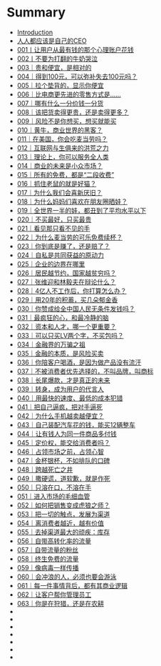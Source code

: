 # Summary

- [Introduction](README.md)
- [人人都应该是自己的CEO](000.md)
- [001丨让用户从最有钱的那个心理账户花钱](001.md)
- [002丨不要为打翻的牛奶哭泣](002.md)
- [003｜贵和便宜，是相对的](003.md)
- [004｜得到100元，可以弥补失去100元吗？](004.md)
- [005｜拉个垫背的，显示你便宜](005.md)
- [006｜比电商更先进的零售方式是……](006.md)
- [007｜哪有什么一分价钱一分货](007.md)
- [008｜该把货卖得更贵，还是卖得更多？](008.md)
- [009｜风险不是你想买，想买就能买](009.md)
- [010｜黄牛，商业世界的黑客？](010.md)
- [011｜在美国，你会吃麦当劳吗？](011.md)
- [012｜互联网与生俱来的洪荒之力](012.md)
- [013｜理论上，你可以服务全人类](013.md)
- [014｜商业的未来是小众市场？](014.md)
- [015｜所有的免费，都是“二段收费”](015.md)
- [016｜抓住老鼠的就是好猫？](016.md)
- [017｜为什么我们会喜新厌旧？](017.md)
- [018｜为什么妈妈们喜欢在朋友圈晒娃？](018.md)
- [019｜全世界一半的娃，都丑到了平均水平以下](019.md)
- [020｜不买最好，只买最贵](020.md)
- [021｜看见那只看不见的手](021.md)
- [022｜为什么麦当劳的可乐免费续杯？](022..md)
- [023｜你到底是赚了，还是赔了？](023.md)
- [024｜自私是共同获益的原动力](024.md)
- [025｜企业的边界在哪里](025.md)
- [026｜居民越节约，国家越贫穷吗？](026.md)
- [027｜张维迎和林毅夫在辩论什么？](027.md)
- [028｜4亿人不工作后，你打算怎么办？](028.md)
- [029｜用20年的积蓄，买几朵郁金香](029.md)
- [030｜你赞成给全中国人民无条件发钱吗？](030.md)
- [031｜最疯狂的心，和最冷静的脑](031.md)
- [032｜资本和人才，哪一个更重要？](032.md)
- [033｜可以只买LV两个字，不买包吗？](033.md)
- [034｜金融界的万骗之祖](034.md)
- [035｜金融的本质，是风险买卖](035.md)
- [036｜你陪客户喝酒，是因为做产品没有流汗](036.md)
- [037｜不被消费者优先选择的，不叫品牌，叫商标](037.md)
- [038｜长尾爆款，才是真正的未来](038.md)
- [039｜转身，成为用户的代言人](039.md)
- [040｜用最快的速度、最低的成本犯错](040.md)
- [041｜把自己逼疯，把对手逼死](041.md)
- [042｜为什么手机越卖越便宜？](042.md)
- [043｜自己装配汽车花的钱，能买12辆整车](043.md)
- [044｜让有钱人为同一件商品多付钱](044.md)
- [045｜定价权，能交给消费者吗？](045.md)
- [046｜占领市场之前，占领心智](046.md)
- [047｜金杯银杯，不如排队的口碑](047.md)
- [ 048｜跨越死亡之井](048.md)
- [049｜撒硬谎，道软歉，就是作死](049.md)
- [050｜只溶在口，不溶在手](050.md)
- [051｜进入市场的毛细血管](051.md)
- [052｜如何把销售变成虎狼之师？](052.md)
- [053｜把一切的触点，发展为渠道](053.md)
- [054｜离消费者越近，越有价值](054.md)
- [055｜去掉渠道最大的顽疾：库存](055.md)
- [056｜自带高转化率的流量](056.md)
- [057｜自带流量的粉丝](057.md)
- [058｜终生免费的流量](058.md)
- [059｜像病毒一样传播](059.md)
- [060｜会冲浪的人，必须也要会游泳](060.md)
- [061｜每一件事情背后，都有其商业逻辑](061.md)
- [062｜让客户帮你管理员工](063.md)
- [063｜你是在狩猎，还是在农耕]()
- []()
- []()
- []()
- []()
- []()
- []()
- []()